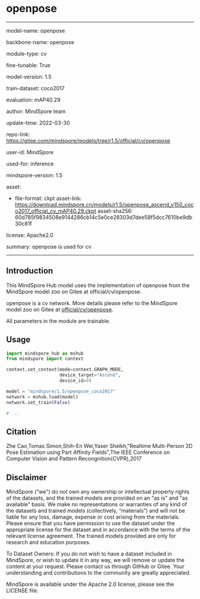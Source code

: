 # openpose

---

model-name: openpose

backbone-name: openpose

module-type: cv

fine-tunable: True

model-version: 1.5

train-dataset: coco2017

evaluation: mAP40.29

author: MindSpore team

update-time: 2022-03-30

repo-link: <https://gitee.com/mindspore/models/tree/r1.5/official/cv/openpose>

user-id: MindSpore

used-for: inference

mindspore-version: 1.5

asset:

-
    file-format: ckpt
    asset-link: <https://download.mindspore.cn/models/r1.5/openpose_ascend_v150_coco2017_official_cv_mAP40.29.ckpt>
    asset-sha256: 60d785f9834508e9144286cb14c5e0ce28303d7dee58f5dcc7610be9db30c81f

license: Apache2.0

summary: openpose is used for cv

---

## Introduction

This MindSpore Hub model uses the implementation of openpose from the MindSpore model zoo on Gitee at official/cv/openpose.

openpose is a cv network. More details please refer to the MindSpore model zoo on Gitee at [official/cv/openpose](https://gitee.com/mindspore/models/blob/r1.5/official/cv/openpose/README.md).

All parameters in the module are trainable.

## Usage

```python
import mindspore_hub as mshub
from mindspore import context

context.set_context(mode=context.GRAPH_MODE,
                    device_target="Ascend",
                    device_id=0)

model = "mindspore/1.5/openpose_coco2017"
network = mshub.load(model)
network.set_train(False)

# ...
```

## Citation

Zhe Cao,Tomas Simon,Shih-En Wei,Yaser Sheikh,"Realtime Multi-Person 2D Pose Estimation using Part Affinity Fields",The IEEE Conference on Computer Vision and Pattern Recongnition(CVPR),2017

## Disclaimer

MindSpore ("we") do not own any ownership or intellectual property rights of the datasets, and the trained models are provided on an "as is" and "as available" basis. We make no representations or warranties of any kind of the datasets and trained models (collectively, “materials”) and will not be liable for any loss, damage, expense or cost arising from the materials. Please ensure that you have permission to use the dataset under the appropriate license for the dataset and in accordance with the terms of the relevant license agreement. The trained models provided are only for research and education purposes.

To Dataset Owners: If you do not wish to have a dataset included in MindSpore, or wish to update it in any way, we will remove or update the content at your request. Please contact us through GitHub or Gitee. Your understanding and contributions to the community are greatly appreciated.

MindSpore is available under the Apache 2.0 license, please see the LICENSE file.

